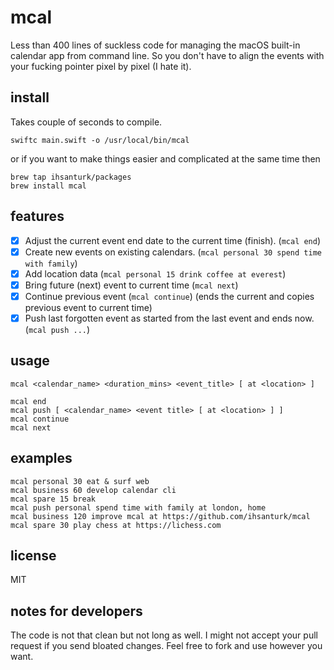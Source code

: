 # mcal

Less than 400 lines of suckless code for managing the macOS built-in calendar
app from command line. So you don't have to align the events with your fucking
pointer pixel by pixel (I hate it).

## install
Takes couple of seconds to compile.
```
swiftc main.swift -o /usr/local/bin/mcal
```
or if you want to make things easier and complicated at the same time then
```
brew tap ihsanturk/packages
brew install mcal
```

## features
* [X] Adjust the current event end date to the current time (finish). (`mcal end`)
* [X] Create new events on existing calendars. (`mcal personal 30 spend time with family`)
* [X] Add location data (`mcal personal 15 drink coffee at everest`)
* [X] Bring future (next) event to current time (`mcal next`)
* [X] Continue previous event (`mcal continue`) (ends the current and
      copies previous event to current time)
* [X] Push last forgotten event as started from the last event and ends now.
      (`mcal push ...`)

## usage
```
mcal <calendar_name> <duration_mins> <event_title> [ at <location> ]

mcal end
mcal push [ <calendar_name> <event title> [ at <location> ] ]
mcal continue
mcal next
```

## examples
```
mcal personal 30 eat & surf web
mcal business 60 develop calendar cli
mcal spare 15 break
mcal push personal spend time with family at london, home
mcal business 120 improve mcal at https://github.com/ihsanturk/mcal
mcal spare 30 play chess at https://lichess.com
```

## license
MIT

## notes for developers
The code is not that clean but not long as well. I might not accept your pull
request if you send bloated changes. Feel free to fork and use however you
want.


